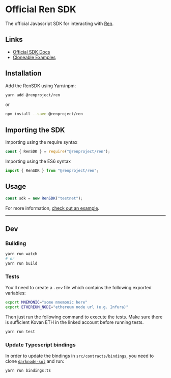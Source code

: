 # Official Ren SDK

The official Javascript SDK for interacting with [Ren](https://renproject.io).

## Links

* [Official SDK Docs](https://app.gitbook.com/@renproject/s/developers)
* [Cloneable Examples](https://github.com/republicprotocol/dex-demo)

## Installation

Add the RenSDK using Yarn/npm:

```bash
yarn add @renproject/ren
```
or
```bash
npm install --save @renproject/ren
```

## Importing the SDK

Importing using the require syntax

```javascript
const { RenSDK } = require("@renproject/ren");
```

Importing using the ES6 syntax

```javascript
import { RenSDK } from "@renproject/ren";
```

## Usage

```javascript
const sdk = new RenSDK("testnet");
```

For more information, [check out an example](https://app.gitbook.com/@renproject/s/developers/examples/bitcoin-payments).

<hr />

## Dev

### Building

```bash
yarn run watch
# or
yarn run build
```

### Tests

You'll need to create a `.env` file which contains the following exported variables:

```bash
export MNEMONIC="some mnemonic here"
export ETHEREUM_NODE="ethereum node url (e.g. Infura)"
```

Then just run the following command to execute the tests. Make sure there is sufficient Kovan ETH in the linked account before running tests.

```bash
yarn run test
```

### Update Typescript bindings

In order to update the bindings in `src/contracts/bindings`, you need to clone [`darknode-sol`](https://github.com/renproject/darknode-sol) and run:

```bash
yarn run bindings:ts
```

